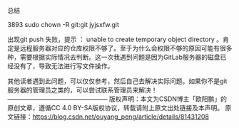 总结

 3893  sudo chown -R git:git jyjsxfw.git

出现git push 失败，提示 ： unable to create temporary object directory 。肯定是远程服务器对应的仓库权限不够了。至于为什么会权限不够的原因可能有很多种，需要根据实际情况去判断。这一次我遇到问题是因为GitLab服务器的磁盘已经没有了，导致无法进行写文件操作。

其他读者遇到此问题，可以仅仅参考，然后自己去解决实际问题。如果你不是git服务器的管理员之类的，可以尝试联系管理员来解决！
————————————————
版权声明：本文为CSDN博主「欧阳鹏」的原创文章，遵循CC 4.0 BY-SA版权协议，转载请附上原文出处链接及本声明。
原文链接：https://blog.csdn.net/ouyang_peng/article/details/81431208
